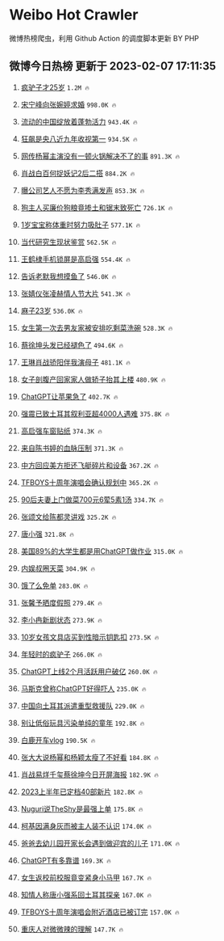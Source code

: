 # Weibo Hot Crawler 



微博热榜爬虫，利用 Github Action 的调度脚本更新 BY PHP 


## 微博今日热榜 更新于 2023-02-07 17:11:35 
1. [疯驴子才25岁](https://s.weibo.com/weibo?q=%23%E7%96%AF%E9%A9%B4%E5%AD%90%E6%89%8D25%E5%B2%81%23&t=31&band_rank=1&Refer=top) `1.2M 🔥` 

1. [宋宁峰向张婉婷求婚](https://s.weibo.com/weibo?q=%23%E5%AE%8B%E5%AE%81%E5%B3%B0%E5%90%91%E5%BC%A0%E5%A9%89%E5%A9%B7%E6%B1%82%E5%A9%9A%23&t=31&band_rank=2&Refer=top) `998.0K 🔥` 

1. [流动的中国绽放着蓬勃活力](https://s.weibo.com/weibo?q=%23%E6%B5%81%E5%8A%A8%E7%9A%84%E4%B8%AD%E5%9B%BD%E7%BB%BD%E6%94%BE%E7%9D%80%E8%93%AC%E5%8B%83%E6%B4%BB%E5%8A%9B%23&t=31&band_rank=3&Refer=top) `943.4K 🔥` 

1. [狂飙是央八近九年收视第一](https://s.weibo.com/weibo?q=%23%E7%8B%82%E9%A3%99%E6%98%AF%E5%A4%AE%E5%85%AB%E8%BF%91%E4%B9%9D%E5%B9%B4%E6%94%B6%E8%A7%86%E7%AC%AC%E4%B8%80%23&t=31&band_rank=4&Refer=top) `934.5K 🔥` 

1. [网传杨幂主演没有一顿火锅解决不了的事](https://s.weibo.com/weibo?q=%23%E7%BD%91%E4%BC%A0%E6%9D%A8%E5%B9%82%E4%B8%BB%E6%BC%94%E6%B2%A1%E6%9C%89%E4%B8%80%E9%A1%BF%E7%81%AB%E9%94%85%E8%A7%A3%E5%86%B3%E4%B8%8D%E4%BA%86%E7%9A%84%E4%BA%8B%23&t=31&band_rank=5&Refer=top) `891.3K 🔥` 

1. [肖战白百何捉妖记2后二搭](https://s.weibo.com/weibo?q=%23%E8%82%96%E6%88%98%E7%99%BD%E7%99%BE%E4%BD%95%E6%8D%89%E5%A6%96%E8%AE%B02%E5%90%8E%E4%BA%8C%E6%90%AD%23&t=31&band_rank=6&Refer=top) `884.2K 🔥` 

1. [曝公司艺人不愿为李秀满发声](https://s.weibo.com/weibo?q=%23%E6%9B%9D%E5%85%AC%E5%8F%B8%E8%89%BA%E4%BA%BA%E4%B8%8D%E6%84%BF%E4%B8%BA%E6%9D%8E%E7%A7%80%E6%BB%A1%E5%8F%91%E5%A3%B0%23&t=31&band_rank=7&Refer=top) `853.3K 🔥` 

1. [狗主人买廉价狗粮竟掺土和锯末致死亡](https://s.weibo.com/weibo?q=%23%E7%8B%97%E4%B8%BB%E4%BA%BA%E4%B9%B0%E5%BB%89%E4%BB%B7%E7%8B%97%E7%B2%AE%E7%AB%9F%E6%8E%BA%E5%9C%9F%E5%92%8C%E9%94%AF%E6%9C%AB%E8%87%B4%E6%AD%BB%E4%BA%A1%23&t=31&band_rank=8&Refer=top) `726.1K 🔥` 

1. [1岁宝宝称体重时努力吸肚子](https://s.weibo.com/weibo?q=%231%E5%B2%81%E5%AE%9D%E5%AE%9D%E7%A7%B0%E4%BD%93%E9%87%8D%E6%97%B6%E5%8A%AA%E5%8A%9B%E5%90%B8%E8%82%9A%E5%AD%90%23&t=31&band_rank=9&Refer=top) `577.1K 🔥` 

1. [当代研究生现状鉴赏](https://s.weibo.com/weibo?q=%23%E5%BD%93%E4%BB%A3%E7%A0%94%E7%A9%B6%E7%94%9F%E7%8E%B0%E7%8A%B6%E9%89%B4%E8%B5%8F%23&t=31&band_rank=10&Refer=top) `562.5K 🔥` 

1. [王鹤棣手机锁屏是高启强](https://s.weibo.com/weibo?q=%23%E7%8E%8B%E9%B9%A4%E6%A3%A3%E6%89%8B%E6%9C%BA%E9%94%81%E5%B1%8F%E6%98%AF%E9%AB%98%E5%90%AF%E5%BC%BA%23&t=31&band_rank=11&Refer=top) `554.4K 🔥` 

1. [告诉老默我想摸鱼了](https://s.weibo.com/weibo?q=%23%E5%91%8A%E8%AF%89%E8%80%81%E9%BB%98%E6%88%91%E6%83%B3%E6%91%B8%E9%B1%BC%E4%BA%86%23&t=31&band_rank=12&Refer=top) `546.0K 🔥` 

1. [张婧仪张凌赫情人节大片](https://s.weibo.com/weibo?q=%23%E5%BC%A0%E5%A9%A7%E4%BB%AA%E5%BC%A0%E5%87%8C%E8%B5%AB%E6%83%85%E4%BA%BA%E8%8A%82%E5%A4%A7%E7%89%87%23&t=31&band_rank=13&Refer=top) `541.3K 🔥` 

1. [麻子23岁](https://s.weibo.com/weibo?q=%23%E9%BA%BB%E5%AD%9023%E5%B2%81%23&t=31&band_rank=14&Refer=top) `536.0K 🔥` 

1. [女生第一次去男友家被安排吃剩菜洗碗](https://s.weibo.com/weibo?q=%23%E5%A5%B3%E7%94%9F%E7%AC%AC%E4%B8%80%E6%AC%A1%E5%8E%BB%E7%94%B7%E5%8F%8B%E5%AE%B6%E8%A2%AB%E5%AE%89%E6%8E%92%E5%90%83%E5%89%A9%E8%8F%9C%E6%B4%97%E7%A2%97%23&t=31&band_rank=15&Refer=top) `528.3K 🔥` 

1. [蔡徐坤头发已经褪色了](https://s.weibo.com/weibo?q=%23%E8%94%A1%E5%BE%90%E5%9D%A4%E5%A4%B4%E5%8F%91%E5%B7%B2%E7%BB%8F%E8%A4%AA%E8%89%B2%E4%BA%86%23&t=31&band_rank=16&Refer=top) `494.6K 🔥` 

1. [王琳肖战骄阳伴我演母子](https://s.weibo.com/weibo?q=%23%E7%8E%8B%E7%90%B3%E8%82%96%E6%88%98%E9%AA%84%E9%98%B3%E4%BC%B4%E6%88%91%E6%BC%94%E6%AF%8D%E5%AD%90%23&t=31&band_rank=17&Refer=top) `481.1K 🔥` 

1. [女子剖腹产回家家人做轿子抬其上楼](https://s.weibo.com/weibo?q=%23%E5%A5%B3%E5%AD%90%E5%89%96%E8%85%B9%E4%BA%A7%E5%9B%9E%E5%AE%B6%E5%AE%B6%E4%BA%BA%E5%81%9A%E8%BD%BF%E5%AD%90%E6%8A%AC%E5%85%B6%E4%B8%8A%E6%A5%BC%23&t=31&band_rank=18&Refer=top) `480.9K 🔥` 

1. [ChatGPT让苹果急了](https://s.weibo.com/weibo?q=%23ChatGPT%E8%AE%A9%E8%8B%B9%E6%9E%9C%E6%80%A5%E4%BA%86%23&t=31&band_rank=19&Refer=top) `402.7K 🔥` 

1. [强震已致土耳其叙利亚超4000人遇难](https://s.weibo.com/weibo?q=%23%E5%BC%BA%E9%9C%87%E5%B7%B2%E8%87%B4%E5%9C%9F%E8%80%B3%E5%85%B6%E5%8F%99%E5%88%A9%E4%BA%9A%E8%B6%854000%E4%BA%BA%E9%81%87%E9%9A%BE%23&t=31&band_rank=20&Refer=top) `375.8K 🔥` 

1. [高启强车窗贴纸](https://s.weibo.com/weibo?q=%23%E9%AB%98%E5%90%AF%E5%BC%BA%E8%BD%A6%E7%AA%97%E8%B4%B4%E7%BA%B8%23&t=31&band_rank=21&Refer=top) `374.3K 🔥` 

1. [来自陈书婷的血脉压制](https://s.weibo.com/weibo?q=%23%E6%9D%A5%E8%87%AA%E9%99%88%E4%B9%A6%E5%A9%B7%E7%9A%84%E8%A1%80%E8%84%89%E5%8E%8B%E5%88%B6%23&t=31&band_rank=22&Refer=top) `371.3K 🔥` 

1. [中方回应美方拒还飞艇碎片和设备](https://s.weibo.com/weibo?q=%23%E4%B8%AD%E6%96%B9%E5%9B%9E%E5%BA%94%E7%BE%8E%E6%96%B9%E6%8B%92%E8%BF%98%E9%A3%9E%E8%89%87%E7%A2%8E%E7%89%87%E5%92%8C%E8%AE%BE%E5%A4%87%23&t=31&band_rank=23&Refer=top) `367.2K 🔥` 

1. [TFBOYS十周年演唱会确认规划中](https://s.weibo.com/weibo?q=%23TFBOYS%E5%8D%81%E5%91%A8%E5%B9%B4%E6%BC%94%E5%94%B1%E4%BC%9A%E7%A1%AE%E8%AE%A4%E8%A7%84%E5%88%92%E4%B8%AD%23&t=31&band_rank=24&Refer=top) `365.2K 🔥` 

1. [90后夫妻上门做菜700元6荤5素1汤](https://s.weibo.com/weibo?q=%2390%E5%90%8E%E5%A4%AB%E5%A6%BB%E4%B8%8A%E9%97%A8%E5%81%9A%E8%8F%9C700%E5%85%836%E8%8D%A45%E7%B4%A01%E6%B1%A4%23&t=31&band_rank=25&Refer=top) `334.7K 🔥` 

1. [张颂文给陈都灵讲戏](https://s.weibo.com/weibo?q=%23%E5%BC%A0%E9%A2%82%E6%96%87%E7%BB%99%E9%99%88%E9%83%BD%E7%81%B5%E8%AE%B2%E6%88%8F%23&t=31&band_rank=26&Refer=top) `325.2K 🔥` 

1. [唐小强](https://s.weibo.com/weibo?q=%E5%94%90%E5%B0%8F%E5%BC%BA&t=31&band_rank=27&Refer=top) `321.8K 🔥` 

1. [美国89%的大学生都是用ChatGPT做作业](https://s.weibo.com/weibo?q=%23%E7%BE%8E%E5%9B%BD89%25%E7%9A%84%E5%A4%A7%E5%AD%A6%E7%94%9F%E9%83%BD%E6%98%AF%E7%94%A8ChatGPT%E5%81%9A%E4%BD%9C%E4%B8%9A%23&t=31&band_rank=28&Refer=top) `315.0K 🔥` 

1. [内娱叔圈天菜](https://s.weibo.com/weibo?q=%23%E5%86%85%E5%A8%B1%E5%8F%94%E5%9C%88%E5%A4%A9%E8%8F%9C%23&t=31&band_rank=29&Refer=top) `304.9K 🔥` 

1. [饿了么免单](https://s.weibo.com/weibo?q=%23%E9%A5%BF%E4%BA%86%E4%B9%88%E5%85%8D%E5%8D%95%23&t=31&band_rank=30&Refer=top) `283.0K 🔥` 

1. [张馨予晒度假照](https://s.weibo.com/weibo?q=%23%E5%BC%A0%E9%A6%A8%E4%BA%88%E6%99%92%E5%BA%A6%E5%81%87%E7%85%A7%23&t=31&band_rank=31&Refer=top) `279.4K 🔥` 

1. [李小冉新剧状态](https://s.weibo.com/weibo?q=%23%E6%9D%8E%E5%B0%8F%E5%86%89%E6%96%B0%E5%89%A7%E7%8A%B6%E6%80%81%23&t=31&band_rank=32&Refer=top) `273.9K 🔥` 

1. [10岁女孩文具店买到性暗示钥匙扣](https://s.weibo.com/weibo?q=%2310%E5%B2%81%E5%A5%B3%E5%AD%A9%E6%96%87%E5%85%B7%E5%BA%97%E4%B9%B0%E5%88%B0%E6%80%A7%E6%9A%97%E7%A4%BA%E9%92%A5%E5%8C%99%E6%89%A3%23&t=31&band_rank=33&Refer=top) `273.5K 🔥` 

1. [年轻时的疯驴子](https://s.weibo.com/weibo?q=%23%E5%B9%B4%E8%BD%BB%E6%97%B6%E7%9A%84%E7%96%AF%E9%A9%B4%E5%AD%90%23&t=31&band_rank=34&Refer=top) `266.0K 🔥` 

1. [ChatGPT上线2个月活跃用户破亿](https://s.weibo.com/weibo?q=%23ChatGPT%E4%B8%8A%E7%BA%BF2%E4%B8%AA%E6%9C%88%E6%B4%BB%E8%B7%83%E7%94%A8%E6%88%B7%E7%A0%B4%E4%BA%BF%23&t=31&band_rank=35&Refer=top) `260.0K 🔥` 

1. [马斯克曾称ChatGPT好得吓人](https://s.weibo.com/weibo?q=%23%E9%A9%AC%E6%96%AF%E5%85%8B%E6%9B%BE%E7%A7%B0ChatGPT%E5%A5%BD%E5%BE%97%E5%90%93%E4%BA%BA%23&t=31&band_rank=36&Refer=top) `235.0K 🔥` 

1. [中国向土耳其派遣重型救援队](https://s.weibo.com/weibo?q=%23%E4%B8%AD%E5%9B%BD%E5%90%91%E5%9C%9F%E8%80%B3%E5%85%B6%E6%B4%BE%E9%81%A3%E9%87%8D%E5%9E%8B%E6%95%91%E6%8F%B4%E9%98%9F%23&t=31&band_rank=37&Refer=top) `229.0K 🔥` 

1. [别让低俗玩具污染单纯的童年](https://s.weibo.com/weibo?q=%23%E5%88%AB%E8%AE%A9%E4%BD%8E%E4%BF%97%E7%8E%A9%E5%85%B7%E6%B1%A1%E6%9F%93%E5%8D%95%E7%BA%AF%E7%9A%84%E7%AB%A5%E5%B9%B4%23&t=31&band_rank=38&Refer=top) `192.8K 🔥` 

1. [白鹿开车vlog](https://s.weibo.com/weibo?q=%23%E7%99%BD%E9%B9%BF%E5%BC%80%E8%BD%A6vlog%23&t=31&band_rank=39&Refer=top) `190.5K 🔥` 

1. [张大大说杨幂和杨颖太瘦了不好看](https://s.weibo.com/weibo?q=%23%E5%BC%A0%E5%A4%A7%E5%A4%A7%E8%AF%B4%E6%9D%A8%E5%B9%82%E5%92%8C%E6%9D%A8%E9%A2%96%E5%A4%AA%E7%98%A6%E4%BA%86%E4%B8%8D%E5%A5%BD%E7%9C%8B%23&t=31&band_rank=40&Refer=top) `184.8K 🔥` 

1. [肖战易烊千玺蔡徐坤今日开屏海报](https://s.weibo.com/weibo?q=%23%E8%82%96%E6%88%98%E6%98%93%E7%83%8A%E5%8D%83%E7%8E%BA%E8%94%A1%E5%BE%90%E5%9D%A4%E4%BB%8A%E6%97%A5%E5%BC%80%E5%B1%8F%E6%B5%B7%E6%8A%A5%23&t=31&band_rank=41&Refer=top) `182.9K 🔥` 

1. [2023上半年已定档40部新片](https://s.weibo.com/weibo?q=%232023%E4%B8%8A%E5%8D%8A%E5%B9%B4%E5%B7%B2%E5%AE%9A%E6%A1%A340%E9%83%A8%E6%96%B0%E7%89%87%23&t=31&band_rank=42&Refer=top) `182.8K 🔥` 

1. [Nuguri说TheShy是最强上单](https://s.weibo.com/weibo?q=%23Nuguri%E8%AF%B4TheShy%E6%98%AF%E6%9C%80%E5%BC%BA%E4%B8%8A%E5%8D%95%23&t=31&band_rank=43&Refer=top) `175.8K 🔥` 

1. [柯基因满身灰而被主人装不认识](https://s.weibo.com/weibo?q=%23%E6%9F%AF%E5%9F%BA%E5%9B%A0%E6%BB%A1%E8%BA%AB%E7%81%B0%E8%80%8C%E8%A2%AB%E4%B8%BB%E4%BA%BA%E8%A3%85%E4%B8%8D%E8%AE%A4%E8%AF%86%23&t=31&band_rank=44&Refer=top) `174.0K 🔥` 

1. [爸爸去幼儿园开家长会遇到做迎宾的儿子](https://s.weibo.com/weibo?q=%23%E7%88%B8%E7%88%B8%E5%8E%BB%E5%B9%BC%E5%84%BF%E5%9B%AD%E5%BC%80%E5%AE%B6%E9%95%BF%E4%BC%9A%E9%81%87%E5%88%B0%E5%81%9A%E8%BF%8E%E5%AE%BE%E7%9A%84%E5%84%BF%E5%AD%90%23&t=31&band_rank=45&Refer=top) `171.0K 🔥` 

1. [ChatGPT有多靠谱](https://s.weibo.com/weibo?q=%23ChatGPT%E6%9C%89%E5%A4%9A%E9%9D%A0%E8%B0%B1%23&t=31&band_rank=46&Refer=top) `169.3K 🔥` 

1. [女生返校前校服竟变紧身小马甲](https://s.weibo.com/weibo?q=%23%E5%A5%B3%E7%94%9F%E8%BF%94%E6%A0%A1%E5%89%8D%E6%A0%A1%E6%9C%8D%E7%AB%9F%E5%8F%98%E7%B4%A7%E8%BA%AB%E5%B0%8F%E9%A9%AC%E7%94%B2%23&t=31&band_rank=47&Refer=top) `167.7K 🔥` 

1. [知情人称唐小强系回土耳其探亲](https://s.weibo.com/weibo?q=%23%E7%9F%A5%E6%83%85%E4%BA%BA%E7%A7%B0%E5%94%90%E5%B0%8F%E5%BC%BA%E7%B3%BB%E5%9B%9E%E5%9C%9F%E8%80%B3%E5%85%B6%E6%8E%A2%E4%BA%B2%23&t=31&band_rank=48&Refer=top) `167.0K 🔥` 

1. [TFBOYS十周年演唱会附近酒店已被订完](https://s.weibo.com/weibo?q=%23TFBOYS%E5%8D%81%E5%91%A8%E5%B9%B4%E6%BC%94%E5%94%B1%E4%BC%9A%E9%99%84%E8%BF%91%E9%85%92%E5%BA%97%E5%B7%B2%E8%A2%AB%E8%AE%A2%E5%AE%8C%23&t=31&band_rank=49&Refer=top) `157.0K 🔥` 

1. [重庆人对微微辣的理解](https://s.weibo.com/weibo?q=%23%E9%87%8D%E5%BA%86%E4%BA%BA%E5%AF%B9%E5%BE%AE%E5%BE%AE%E8%BE%A3%E7%9A%84%E7%90%86%E8%A7%A3%23&t=31&band_rank=50&Refer=top) `147.7K 🔥` 

